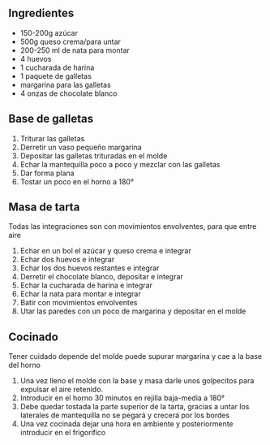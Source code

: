 ## Ingredientes
- 150-200g azúcar
- 500g queso crema/para untar
- 200-250 ml de nata para montar
- 4 huevos
- 1 cucharada de harina
- 1 paquete de galletas 
- margarina para las galletas
- 4 onzas de chocolate blanco

## Base de galletas 
1. Triturar las galletas 
2. Derretir un vaso pequeño margarina 
3. Depositar las galletas trituradas en el molde 
4. Echar la mantequilla poco a poco  y mezclar con las galletas 
5. Dar forma plana 
6. Tostar un poco en el horno a 180°

## Masa de tarta
Todas las integraciones son con movimientos envolventes, para que entre aire
1. Echar en un bol el azúcar y queso crema e integrar
2. Echar dos huevos e integrar
3. Echar los dos huevos restantes e integrar
4. Derretir el chocolate blanco, depositar e integrar
5. Echar la cucharada de harina e integrar 
6. Echar la nata para montar e integrar 
7. Batir con movimientos envolventes 
8. Utar las paredes con un poco de margarina y depositar en el molde 

## Cocinado 
Tener cuidado depende del molde puede supurar margarina y cae a la base del horno 
1. Una vez lleno el molde con la base y masa darle unos golpecitos para expulsar el aire retenido.
2. Introducir en el horno 30 minutos en rejilla baja-media a 180°
3. Debe quedar tostada la parte superior de la tarta, gracias a untar los laterales de mantequilla no se pegará y crecerá por los bordes 
4. Una vez cocinada dejar una hora en ambiente y posteriormente introducir en el frigorífico


